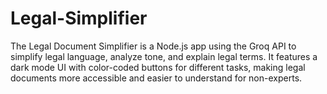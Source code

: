 # Legal-Simplifier
The Legal Document Simplifier is a Node.js app using the Groq API to simplify legal language, analyze tone, and explain legal terms. It features a dark mode UI with color-coded buttons for different tasks, making legal documents more accessible and easier to understand for non-experts.
